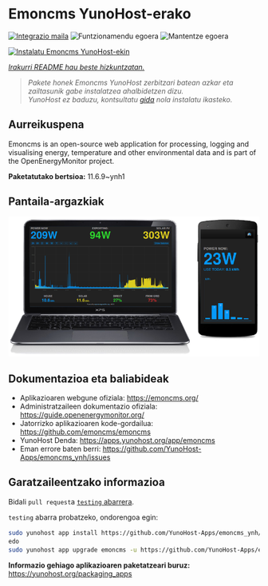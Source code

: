 <!--
Ohart ongi: README hau automatikoki sortu da <https://github.com/YunoHost/apps/tree/master/tools/readme_generator>ri esker
EZ editatu eskuz.
-->

# Emoncms YunoHost-erako

[![Integrazio maila](https://dash.yunohost.org/integration/emoncms.svg)](https://ci-apps.yunohost.org/ci/apps/emoncms/) ![Funtzionamendu egoera](https://ci-apps.yunohost.org/ci/badges/emoncms.status.svg) ![Mantentze egoera](https://ci-apps.yunohost.org/ci/badges/emoncms.maintain.svg)

[![Instalatu Emoncms YunoHost-ekin](https://install-app.yunohost.org/install-with-yunohost.svg)](https://install-app.yunohost.org/?app=emoncms)

*[Irakurri README hau beste hizkuntzatan.](./ALL_README.md)*

> *Pakete honek Emoncms YunoHost zerbitzari batean azkar eta zailtasunik gabe instalatzea ahalbidetzen dizu.*  
> *YunoHost ez baduzu, kontsultatu [gida](https://yunohost.org/install) nola instalatu ikasteko.*

## Aurreikuspena

Emoncms is an open-source web application for processing, logging and visualising energy, temperature and other environmental data and is part of the OpenEnergyMonitor project.


**Paketatutako bertsioa:** 11.6.9~ynh1

## Pantaila-argazkiak

![Emoncms(r)en pantaila-argazkia](./doc/screenshots/emoncms_graphic.png)

## Dokumentazioa eta baliabideak

- Aplikazioaren webgune ofiziala: <https://emoncms.org/>
- Administratzaileen dokumentazio ofiziala: <https://guide.openenergymonitor.org/>
- Jatorrizko aplikazioaren kode-gordailua: <https://github.com/emoncms/emoncms>
- YunoHost Denda: <https://apps.yunohost.org/app/emoncms>
- Eman errore baten berri: <https://github.com/YunoHost-Apps/emoncms_ynh/issues>

## Garatzaileentzako informazioa

Bidali `pull request`a [`testing` abarrera](https://github.com/YunoHost-Apps/emoncms_ynh/tree/testing).

`testing` abarra probatzeko, ondorengoa egin:

```bash
sudo yunohost app install https://github.com/YunoHost-Apps/emoncms_ynh/tree/testing --debug
edo
sudo yunohost app upgrade emoncms -u https://github.com/YunoHost-Apps/emoncms_ynh/tree/testing --debug
```

**Informazio gehiago aplikazioaren paketatzeari buruz:** <https://yunohost.org/packaging_apps>
